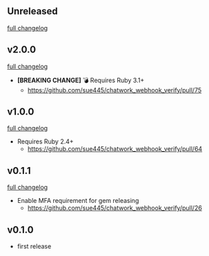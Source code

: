 ## Unreleased
[full changelog](http://github.com/sue445/chatwork_webhook_verify/compare/v2.0.0...master)

## v2.0.0
[full changelog](http://github.com/sue445/chatwork_webhook_verify/compare/v1.0.0...v2.0.0)

* **[BREAKING CHANGE]** :bomb: Requires Ruby 3.1+
  * https://github.com/sue445/chatwork_webhook_verify/pull/75

## v1.0.0
[full changelog](http://github.com/sue445/chatwork_webhook_verify/compare/v0.1.1...v1.0.0)

* Requires Ruby 2.4+
  * https://github.com/sue445/chatwork_webhook_verify/pull/64

## v0.1.1
[full changelog](http://github.com/sue445/chatwork_webhook_verify/compare/v0.1.0...v0.1.1)

* Enable MFA requirement for gem releasing
  * https://github.com/sue445/chatwork_webhook_verify/pull/26

## v0.1.0
* first release
